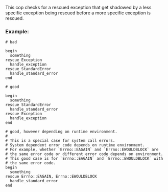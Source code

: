 This cop checks for a rescued exception that get shadowed by a
less specific exception being rescued before a more specific
exception is rescued.

### Example:

    # bad

    begin
      something
    rescue Exception
      handle_exception
    rescue StandardError
      handle_standard_error
    end

    # good

    begin
      something
    rescue StandardError
      handle_standard_error
    rescue Exception
      handle_exception
    end

    # good, however depending on runtime environment.
    #
    # This is a special case for system call errors.
    # System dependent error code depends on runtime environment.
    # For example, whether `Errno::EAGAIN` and `Errno::EWOULDBLOCK` are
    # the same error code or different error code depends on environment.
    # This good case is for `Errno::EAGAIN` and `Errno::EWOULDBLOCK` with
    # the same error code.
    begin
      something
    rescue Errno::EAGAIN, Errno::EWOULDBLOCK
      handle_standard_error
    end
